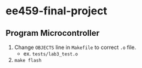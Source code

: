# ee459-final-project
## Program Microcontroller
1. Change `OBJECTS` line in `Makefile` to correct `.o` file.
    * ex. `tests/lab3_test.o`
2. `make flash`